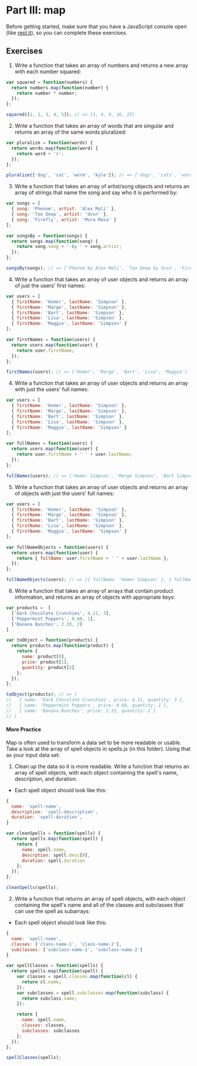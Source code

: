 # Part III: map

Before getting started, make sure that you have a JavaScript console open (like <a href="http://www.repl.it/languages/javascript" target="_blank">repl.it</a>), so you can complete these exercises.

## Exercises

1. Write a function that takes an array of numbers and returns a new array with each number squared:

```js
var squared = function(numbers) {
  return numbers.map(function(number) {
    return number * number;
  });
};

squared([1, 2, 3, 4, 5]); // => [1, 4, 9, 16, 25]
```

2. Write a function that takes an array of words that are singular and returns an array of the same words pluralized:

```js
var pluralize = function(words) {
  return words.map(function(word) {
    return word + 's';
  });
};

pluralize(['dog', 'cat', 'worm', 'kyle']); // => ['dogs', 'cats', 'worms', 'kyles']
```

3. Write a function that takes an array of artist/song objects and returns an array of strings that name the song and say who it is performed by:

```js
var songs = [
  { song: 'Phenom', artist: 'Alex Mali' },
  { song: 'Too Deep', artist: 'dvsn' },
  { song: 'Firefly', artist: 'Mura Masa' }
];

var songsBy = function(songs) {
  return songs.map(function(song) {
    return song.song + ' by ' + song.artist;
  });
};

songsBy(songs); // => ['Phenom by Alex Mali', 'Too Deep by dvsn', 'Firefly by Mura Masa']
```


4. Write a function that takes an array of user objects and returns an array of just the users' first names:

```js
var users = [
  { firstName: 'Homer', lastName: 'Simpson' },
  { firstName: 'Marge', lastName: 'Simpson' },
  { firstName: 'Bart', lastName: 'Simpson' },
  { firstName: 'Lisa', lastName: 'Simpson' },
  { firstName: 'Maggie', lastName: 'Simpson' }
];

var firstNames = function(users) {
  return users.map(function(user) {
    return user.firstName;
  });
};

firstNames(users); // => ['Homer', 'Marge', 'Bart', 'Lisa', 'Maggie']
```

4. Write a function that takes an array of user objects and returns an array with just the users' full names:

```js
var users = [
  { firstName: 'Homer', lastName: 'Simpson' },
  { firstName: 'Marge', lastName: 'Simpson' },
  { firstName: 'Bart', lastName: 'Simpson' },
  { firstName: 'Lisa', lastName: 'Simpson' },
  { firstName: 'Maggie', lastName: 'Simpson' }
];

var fullNames = function(users) {
  return users.map(function(user) {
    return user.firstName + ' ' + user.lastName;
  });
};

fullNames(users); // => ['Homer Simpson', 'Marge Simpson', 'Bart Simpson', 'Lisa Simpson', 'Maggie Simpson']
```

5. Write a function that takes an array of user objects and returns an array of objects with just the users' full names:

```js
var users = [
  { firstName: 'Homer', lastName: 'Simpson' },
  { firstName: 'Marge', lastName: 'Simpson' },
  { firstName: 'Bart', lastName: 'Simpson' },
  { firstName: 'Lisa', lastName: 'Simpson' },
  { firstName: 'Maggie', lastName: 'Simpson' }
];

var fullNameObjects = function(users) {
  return users.map(function(user) {
    return { fullName: user.firstName + ' ' + user.lastName };
  });
};

fullNameObjects(users); // => [{ fullName: 'Homer Simpson' }, { fullName: 'Marge Simpson' }, { fullName: 'Bart Simpson' }, { fullName: 'Lisa Simpson' }, { fullName: 'Maggie Simpson' }]
```

6. Write a function that takes an array of arrays that contain product information, and returns an array of objects with appropriate keys:

```js
var products =  [
  ['Dark Chocolate Crunchies', 4.11, 3],
  ['Peppermint Poppers', 0.88, 1],
  ['Banana Bunches', 2.33, 2]
]

var toObject = function(products) {
  return products.map(function(product) {
    return {
      name: product[0],
      price: product[1],
      quantity: product[2]
    };
  });
};

toObject(products); // => [
//   { name: 'Dark Chocolate Crunchies', price: 4.11, quantity: 3 },
//   { name: 'Peppermint Poppers', price: 0.88, quantity: 1 },
//   { name: 'Banana Bunches', price: 2.33, quantity: 2 }
// ]
```

#### More Practice

Map is often used to transform a data set to be more readable or usable. Take a look at the array of spell objects in spells.js (in this folder). Using that as your input data set:

1. Clean up the data so it is more readable. Write a function that returns an array of spell objects, with each object containing the spell's name, description, and duration:
* Each spell object should look like this:
```js
{
  name: 'spell-name',
  description: 'spell-description',
  duration: 'spell-duration',
}
```

```js
var cleanSpells = function(spells) {
  return spells.map(function(spell) {
    return {
      name: spell.name,
      descrption: spell.desc[0],
      duration: spell.duration
    };
  });
};

cleanSpells(spells);
```

2. Write a function that returns an array of spell objects, with each object containing the spell's name and all of the classes and subclasses that can use the spell as subarrays:
* Each spell object should look like this:
```js
{
  name: 'spell-name',
  classes: ['class-name-1', 'class-name-2'],
  subclasses: ['subclass-name-1', 'subclass-name-2']
}
```

```js
var spellClasses = function(spells) {
  return spells.map(function(spell) {
    var classes = spell.classes.map(function(cl) {
      return cl.name;
    });
    var subclasses = spell.subclasses.map(function(subclass) {
      return subclass.name;
    });

    return {
      name: spell.name,
      classes: classes,
      subclasses: subclasses
    };
  });
};

spellClasses(spells);
```